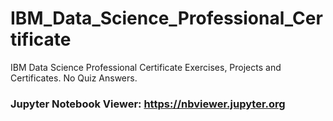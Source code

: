 # IBM_Data_Science_Professional_Certificate
IBM Data Science Professional Certificate Exercises, Projects and Certificates. No Quiz Answers.

### Jupyter Notebook Viewer: https://nbviewer.jupyter.org
